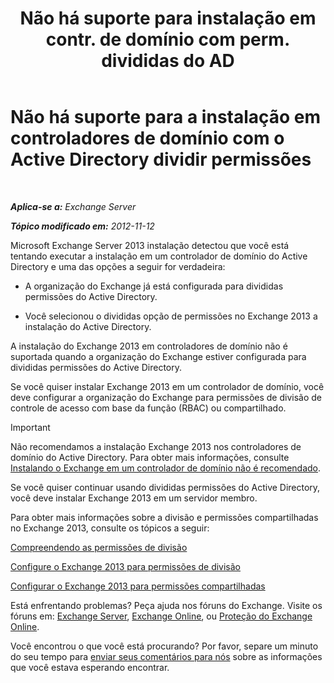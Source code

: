 ﻿---
title: 'Não há suporte para instalação em contr. de domínio com perm. divididas do AD'
TOCTitle: Não há suporte para a instalação em controladores de domínio com o Active Directory dividir permissões
ms:assetid: 977e3758-5e09-40a2-80c1-fe344b1d8a2a
ms:mtpsurl: https://technet.microsoft.com/pt-br/library/ms.exch.setupreadiness.installondcinadsplitpermissionmode(v=EXCHG.150)
ms:contentKeyID: 50486174
ms.date: 05/22/2018
mtps_version: v=EXCHG.150
ms.translationtype: MT
---

# Não há suporte para a instalação em controladores de domínio com o Active Directory dividir permissões

 

_**Aplica-se a:** Exchange Server_

_**Tópico modificado em:** 2012-11-12_

Microsoft Exchange Server 2013 instalação detectou que você está tentando executar a instalação em um controlador de domínio do Active Directory e uma das opções a seguir for verdadeira:

  - A organização do Exchange já está configurada para divididas permissões do Active Directory.

  - Você selecionou o divididas opção de permissões no Exchange 2013 a instalação do Active Directory.

A instalação do Exchange 2013 em controladores de domínio não é suportada quando a organização do Exchange estiver configurada para divididas permissões do Active Directory.

Se você quiser instalar Exchange 2013 em um controlador de domínio, você deve configurar a organização do Exchange para permissões de divisão de controle de acesso com base da função (RBAC) ou compartilhado.


> [!IMPORTANT]
> Não recomendamos a instalação Exchange 2013 nos controladores de domínio do Active Directory. Para obter mais informações, consulte <A href="installing-exchange-on-a-domain-controller-is-not-recommended-exchange-2013-help.md">Instalando o Exchange em um controlador de domínio não é recomendado</A>.



Se você quiser continuar usando divididas permissões do Active Directory, você deve instalar Exchange 2013 em um servidor membro.

Para obter mais informações sobre a divisão e permissões compartilhadas no Exchange 2013, consulte os tópicos a seguir:

[Compreendendo as permissões de divisão](understanding-split-permissions-exchange-2013-help.md)

[Configure o Exchange 2013 para permissões de divisão](configure-exchange-2013-for-split-permissions-exchange-2013-help.md)

[Configurar o Exchange 2013 para permissões compartilhadas](configure-exchange-2013-for-shared-permissions-exchange-2013-help.md)

Está enfrentando problemas? Peça ajuda nos fóruns do Exchange. Visite os fóruns em: [Exchange Server](https://go.microsoft.com/fwlink/p/?linkid=60612), [Exchange Online](https://go.microsoft.com/fwlink/p/?linkid=267542), ou [Proteção do Exchange Online](https://go.microsoft.com/fwlink/p/?linkid=285351).

Você encontrou o que você está procurando? Por favor, separe um minuto do seu tempo para [enviar seus comentários para nós](mailto:exsetuphelpfeedback@microsoft.com?subject=exchange%202013%20setup%20help%20feedback) sobre as informações que você estava esperando encontrar.

